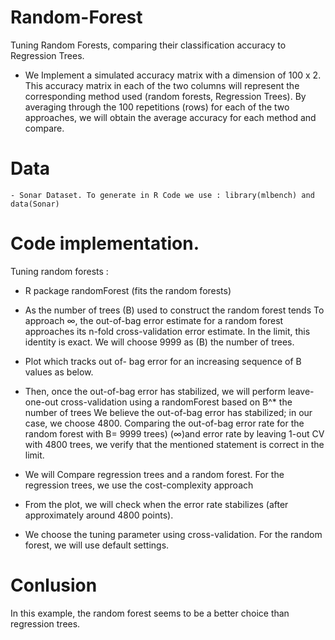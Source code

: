 # Random-Forest
Tuning Random Forests, comparing their classification accuracy to Regression Trees.

 - We Implement a simulated accuracy matrix with a dimension of 100 x 2. This accuracy matrix
in each of the two columns will represent the corresponding method used (random forests, Regression Trees). By averaging through the 100 repetitions (rows) for each of the two approaches, we will obtain the average accuracy for each method and compare.
  


     
 # Data  
    - Sonar Dataset. To generate in R Code we use : library(mlbench) and data(Sonar)
     
 # Code implementation.

  Tuning random forests :

  -  R package randomForest (fits the random forests)

 -  As the number of trees (B) used to construct the random forest tends To approach  ∞, the out-of-bag error estimate for a random forest approaches its n-fold cross-validation error estimate. In the limit, this identity is exact.
We will choose 9999 as (B) the number of trees.

 - Plot which tracks out of- bag error for an increasing sequence of B values as below.

 - Then, once the out-of-bag error has stabilized, we will perform leave-one-out cross-validation using a randomForest based on B^* the number of trees 
  We believe the out-of-bag error has stabilized; in our case, we choose 4800. 
Comparing the out-of-bag error rate for the random forest with B= 9999  trees) (∞)and error rate by leaving 1-out CV with 4800 trees, we verify that the mentioned statement is correct in the limit.

 - We will Compare regression trees and a random forest. For the regression trees, we use the cost-complexity approach 

 - From the plot, we will check when the error rate stabilizes (after approximately around 4800 points).

 - We choose the tuning parameter using cross-validation. For the random forest, we will use default settings.



 # Conlusion
  In this example, the random forest seems to be a better choice than regression trees.



